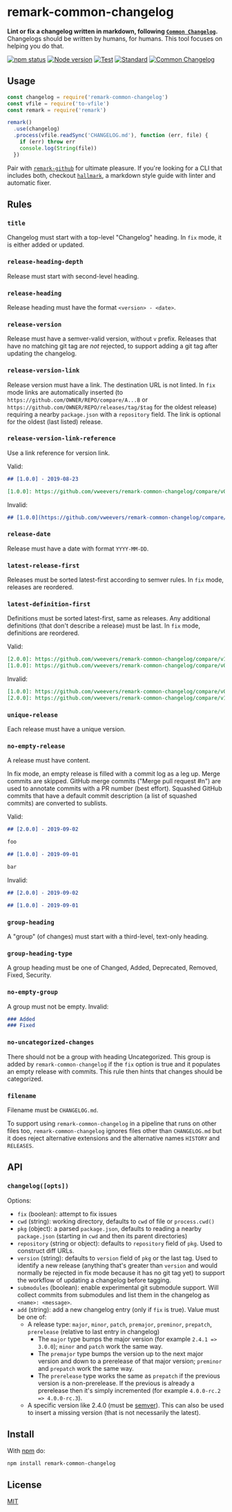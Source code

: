 # remark-common-changelog

**Lint or fix a changelog written in markdown, following [`Common Changelog`](https://common-changelog.org).** Changelogs should be written by humans, for humans. This tool focuses on helping you do that.

[![npm status](http://img.shields.io/npm/v/remark-common-changelog.svg)](https://www.npmjs.org/package/remark-common-changelog)
[![Node version](https://img.shields.io/node/v/remark-common-changelog.svg)](https://www.npmjs.org/package/remark-common-changelog)
[![Test](https://img.shields.io/github/workflow/status/vweevers/remark-common-changelog/Test?label=test)](https://github.com/vweevers/remark-common-changelog/actions/workflows/test.yml)
[![Standard](https://img.shields.io/badge/standard-informational?logo=javascript&logoColor=fff)](https://standardjs.com)
[![Common Changelog](https://common-changelog.org/badge.svg)](https://common-changelog.org)

## Usage

```js
const changelog = require('remark-common-changelog')
const vfile = require('to-vfile')
const remark = require('remark')

remark()
  .use(changelog)
  .process(vfile.readSync('CHANGELOG.md'), function (err, file) {
    if (err) throw err
    console.log(String(file))
  })
```

Pair with [`remark-github`](https://github.com/remarkjs/remark-github) for ultimate pleasure. If you're looking for a CLI that includes both, checkout [`hallmark`](https://github.com/vweevers/hallmark), a markdown style guide with linter and automatic fixer.

## Rules

### `title`

Changelog must start with a top-level "Changelog" heading. In `fix` mode, it is either added or updated.

### `release-heading-depth`

Release must start with second-level heading.

### `release-heading`

Release heading must have the format `<version> - <date>`.

### `release-version`

Release must have a semver-valid version, without `v` prefix. Releases that have no matching git tag are _not_ rejected, to support adding a git tag after updating the changelog.

### `release-version-link`

Release version must have a link. The destination URL is not linted. In `fix` mode links are automatically inserted (to `https://github.com/OWNER/REPO/compare/A...B` or `https://github.com/OWNER/REPO/releases/tag/$tag` for the oldest release) requiring a nearby `package.json` with a `repository` field. The link is optional for the oldest (last listed) release.

### `release-version-link-reference`

Use a link reference for version link.

Valid:

```md
## [1.0.0] - 2019-08-23

[1.0.0]: https://github.com/vweevers/remark-common-changelog/compare/v0.0.1...v1.0.0
```

Invalid:

```md
## [1.0.0](https://github.com/vweevers/remark-common-changelog/compare/v0.0.1...v1.0.0) - 2019-08-23
```

### `release-date`

Release must have a date with format `YYYY-MM-DD`.

### `latest-release-first`

Releases must be sorted latest-first according to semver rules. In `fix` mode, releases are reordered.

### `latest-definition-first`

Definitions must be sorted latest-first, same as releases. Any additional definitions (that don't describe a release) must be last. In `fix` mode, definitions are reordered.

Valid:

```md
[2.0.0]: https://github.com/vweevers/remark-common-changelog/compare/v1.0.0...v2.0.0
[1.0.0]: https://github.com/vweevers/remark-common-changelog/compare/v0.0.1...v1.0.0
```

Invalid:

```md
[1.0.0]: https://github.com/vweevers/remark-common-changelog/compare/v0.0.1...v1.0.0
[2.0.0]: https://github.com/vweevers/remark-common-changelog/compare/v1.0.0...v2.0.0
```

### `unique-release`

Each release must have a unique version.

### `no-empty-release`

A release must have content.

In fix mode, an empty release is filled with a commit log as a leg up. Merge commits are skipped. GitHub merge commits ("Merge pull request #n") are used to annotate commits with a PR number (best effort). Squashed GitHub commits that have a default commit description (a list of squashed commits) are converted to sublists.

Valid:

```md
## [2.0.0] - 2019-09-02

foo

## [1.0.0] - 2019-09-01

bar
```

Invalid:

```md
## [2.0.0] - 2019-09-02

## [1.0.0] - 2019-09-01
```

### `group-heading`

A "group" (of changes) must start with a third-level, text-only heading.

### `group-heading-type`

A group heading must be one of Changed, Added, Deprecated, Removed, Fixed, Security.

### `no-empty-group`

A group must not be empty. Invalid:

```md
### Added
### Fixed
```

### `no-uncategorized-changes`

There should not be a group with heading Uncategorized. This group is added by `remark-common-changelog` if the `fix` option is true and it populates an empty release with commits. This rule then hints that changes should be categorized.

### `filename`

Filename must be `CHANGELOG.md`.

To support using `remark-common-changelog` in a pipeline that runs on other files too, `remark-common-changelog` ignores files other than `CHANGELOG.md` but it does reject alternative extensions and the alternative names `HISTORY` and `RELEASES`.

## API

### `changelog([opts])`

Options:

- `fix` (boolean): attempt to fix issues
- `cwd` (string): working directory, defaults to `cwd` of file or `process.cwd()`
- `pkg` (object): a parsed `package.json`, defaults to reading a nearby `package.json` (starting in `cwd` and then its parent directories)
- `repository` (string or object): defaults to `repository` field of `pkg`. Used to construct diff URLs.
- `version` (string): defaults to `version` field of `pkg` or the last tag. Used to identify a new release (anything that's greater than `version` and would normally be rejected in fix mode because it has no git tag yet) to support the workflow of updating a changelog before tagging.
- `submodules` (boolean): enable experimental git submodule support. Will collect commits from submodules and list them in the changelog as `<name>: <message>`.
- `add` (string): add a new changelog entry (only if `fix` is true). Value must be one of:
  - A release type: `major`, `minor`, `patch`, `premajor`, `preminor`, `prepatch`, `prerelease` (relative to last entry in changelog)
    - The `major` type bumps the major version (for example `2.4.1 => 3.0.0`); `minor` and `patch` work the same way.
    - The `premajor` type bumps the version up to the next major version and down to a prerelease of that major version; `preminor` and `prepatch` work the same way.
    - The `prerelease` type works the same as `prepatch` if the previous version is a non-prerelease. If the previous is already a prerelease then it's simply incremented (for example `4.0.0-rc.2 => 4.0.0-rc.3`).
  - A specific version like 2.4.0 (must be [semver](https://semver.org/)). This can also be used to insert a missing version (that is not necessarily the latest).

## Install

With [npm](https://npmjs.org) do:

```
npm install remark-common-changelog
```

## License

[MIT](LICENSE)
